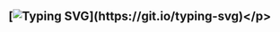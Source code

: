## <p align="left">[![Typing SVG]([https://readme-typing-svg.herokuapp.com?font=Monoco&size=25&duration=4000&pause=500&color=3529F7&multiline=true&width=435&height=70&lines=+%F0%9F%91%8B++Hello%2C+I'm+Khiem!;Welcome+to+my+Github!+%F0%9F%9A%80](https://readme-typing-svg.herokuapp.com/?font=Fira+Code&weight=800&size=37&pause=1000&width=800&height=55&lines=%F0%9F%91%8B+Tr%C6%B0%C6%A1ng+V%C4%83n+Minh+Qu%E1%BB%B3nh+L%C6%B0u+Ngh%E1%BB%87+An+))](https://git.io/typing-svg)</p>


<!--
**Mr-1504/Mr-1504** is a ✨ _special_ ✨ repository because its `README.md` (this file) appears on your GitHub profile.

Here are some ideas to get you started:

- 🔭 I’m currently working on ...
- 🌱 I’m currently learning ...
- 👯 I’m looking to collaborate on ...
- 🤔 I’m looking for help with ...
- 💬 Ask me about ...
- 📫 How to reach me: ...
- 😄 Pronouns: ...
- ⚡ Fun fact: ...
-->

